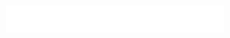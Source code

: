 <div align="center">
  <a href="https://github.com/TomBener/tombener">
    <img src="hi-there.svg">
  </a>
</div>
<!--
**XuanfengWu/XuanfengWu** is a ✨ _special_ ✨ repository because its `README.md` (this file) appears on your GitHub profile.

Here are some ideas to get you started:

- 🔭 I’m currently working on ...
- 🌱 I’m currently learning ...
- 👯 I’m looking to collaborate on ...
- 🤔 I’m looking for help with ...
- 💬 Ask me about ...
- 📫 How to reach me: ...
- 😄 Pronouns: ...
- ⚡ Fun fact: ...
-->
